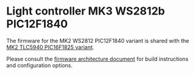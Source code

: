 # Light controller MK3 WS2812b PIC12F1840

The firmware for the MK2 WS2812 PIC12F1840 variant is shared with the [MK2 TLC5940 PIC16F1825 variant](../mk2-tlc5940-pic16f1825/firmware/).

Please consult the [firmware architecture document](../mk2-tlc5940-pic16f1825/doc/firmware-architecture.md) for build instructions and configuration options.
